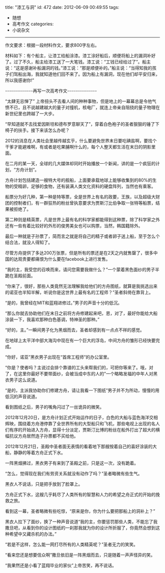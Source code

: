 title: "漆工与洞"
id: 472
date: 2012-06-09 00:49:55
tags: 
- 随想
- 高考作文
categories: 
- 小说杂文
---

作文要求：根据一段材料作文，要求800字左右。

材料如下：有个船主，让漆工给船涂漆。漆工涂好船后，顺便将船上的漏洞补好了。过了不久，船主给漆工送了一大笔钱。漆工说：&ldquo;工钱已经给过了&rdquo;。船主说：&ldquo;这是感谢补船漏洞的钱。&rdquo;漆工说：&ldquo;那是顺便补的。&rdquo;船主说：&ldquo;当得知我的孩子们驾船出海，我就知道他们回不来了。因为船上有漏洞，现在他们却平安归来，所以我感谢你!&rdquo;

--------------再写一次高考作文---------------

&ldquo;太肆无忌惮了&rdquo; 上帝扭头不去看人间的种种事物，但是地上的一幕幕总是令他气愤不已，且不说越建越大的量子对撞机，核电厂，就连上帝亲自阻挠的量子物理在新世纪里也跨越了一大步。

&ldquo;早知道就不去找爱因斯坦和德布罗意聊天了&rdquo;，穿着白色袍子的圣者狠狠的锤了下椅子的扶手。接下来该怎么办呢？

2012的消息在人类社会里越传越玄乎，什么要避免世界末日要吃碘盐啊，要找个干爹才能避难啊，有或者是吃果脯啊什么的，每个人整天都生活在末日的阴影里面。

在二月的某一天，全球的几大媒体却同时开始播放一个新闻，讲的是一个疯狂的计划，&ldquo;方舟计划&rdquo;。

方舟计划包括建造一艘特大号的舰船，上面要承载地球上能够收集到的80%的生物的受精卵，足够的食物，还有装满人类文化资料的硬盘阵列，当然也有乘客。

<div>

船票分为好几种，第一种是特等票，全是世界上有名的政要，王族，以及超级大财团的控制者们，有一群狂热的粉丝曾执意要求为贾斯汀比伯争取一张特等船票，结果被拒绝了。

第二种则是精英票，凡是世界上最有名的科学家都能得到这种票，除了科学家之外还有一些有着比较好的外形的俊男美女也可以购票，当然，韩国籍除外。

最后一种就是子孙票了，简而言之就是将自己的精子或者卵子送上船，至于怎么个结合法，就没人得知了。

尽管方舟提供了多达200万张票，但是所有的票还是在2天之内就售罄了，很多中国的达观贵要都痛恨为什么要在facebook上进行发售。

&ldquo;我的主，我受您的召唤而来，请问您需要我做什么？&rdquo;一个蒙着黑色面纱的男子半跪在圣殿前面。

&ldquo;你来了，很好，那些人类竟然无法理解我给他们的方舟图纸，就算是我挑选出来的诺亚也半知半解，听说你是这世界上最有名的工程师？&rdquo;圣者斜倚在靠背上。

&ldquo;是的，我曾经在MIT和蓝翔进修过。&rdquo;男子的声音十分的低沉。

&ldquo;那么你就去协助他们在末日之前将方舟修建起来吧，恩，对了，最好你能给大船涂装一下，我喜欢那种白色基调，特神圣的那种。&rdquo;

&ldquo;好的，主。&rdquo;一瞬间男子化为黑烟而去，圣者却感到有一点点不祥的感觉。

在地球上太平洋中部大海沟中现在有一个巨大的浮岛，中间方舟的雏形已经快要完成。

&ldquo;你好，诺亚&rdquo;黑衣男子出现在&ldquo;首席工程师&rdquo;的办公室里。

&ldquo;你是？使者吗？主说过会排个靠谱的工头来帮我们的，可把你等来了。哦，对了，在这里你最好不要带面纱，会被当成中东的人的&rdquo;一个略略发福的中年人对黑衣男子这么说道。

&ldquo;是的，主派我协助你们修建方舟，请让我看一下图纸&rdquo;男子并不为所动，慢慢的用低沉的声音说道。

看到图纸之后，男子的嘴角闪过了一丝诡异的微笑。

2012年12月20日，是方舟计划正式开始运作的日子，白色的大船与蓝色海洋交相辉映，围绕着方舟港停靠了全世界所有的大型船只和飞机，那些电视上出现的名人们有序的开始进入方舟，显得十分淡定，贾斯汀比博的粉丝在船外打出了超大的横幅抗议方舟居然连子孙票都不买给他。

2012年12月21日，圣殿中圣者面无表情的看着地下那艘按着自己的喜好涂装的大船，静静的等着方舟正式下水。

一阵黑烟拂过，黑衣男子有来到了圣殿之前，只是这一次，没有跪着。

&ldquo;怎么，觉得现在我们有劳资关系就没有动作了吗？&rdquo;圣者略微有些生气。

黑衣人不说话，只是把手放到了脸罩上。

方舟正式下水，这艘几乎耗尽了人类所有的智慧和人力的希望之舟正式的开始的挽救之旅。

看到这一幕，圣者略微有些吃惊，&ldquo;原来是你，你为什么要把那船上的洞补上？&rdquo;

黑衣人拉下了面纱，换了一种声音说道&ldquo;我的主，你要惩罚那些人类，不能忘了我撒旦吧，从看到你的设计图纸的一刹那我就为你的设计所折服了，你竟然会想到这种希望中又藏杀机的办法。&rdquo;

&ldquo;若是不这样，怎么能一网打尽所有的人类精英呢？&rdquo;圣者无力的笑笑。

&ldquo;看来您还是想要信众啊&rdquo;撒旦依旧是一阵黑烟而去，只是随着一声声怪异的笑。

&ldquo;我果然还是小看了蓝翔毕业的家伙&rdquo;上帝苦笑，再不说话。

</div>

&nbsp;